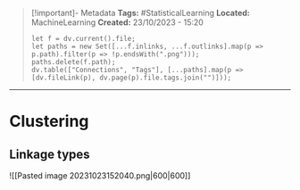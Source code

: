 > [!important]- Metadata
> **Tags:** #StatisticalLearning 
> **Located:** MachineLearning
> **Created:** 23/10/2023 - 15:20
> ```dataviewjs
> let f = dv.current().file;
> let paths = new Set([...f.inlinks, ...f.outlinks].map(p => p.path).filter(p => !p.endsWith(".png")));
> paths.delete(f.path);
> dv.table(["Connections", "Tags"], [...paths].map(p => [dv.fileLink(p), dv.page(p).file.tags.join("")]));
> ```

___
# Clustering


## Linkage types 

![[Pasted image 20231023152040.png|600|600]]